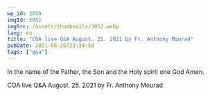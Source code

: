 ```yaml
---
wp_id: 3050
imgId: 3052
imgSrc: /assets/thumbnails/3052.webp
lang: en
title: "COA live Q&A August. 25. 2021 by Fr. Anthony Mourad"
pubDate: 2021-08-26T23:34:50
tags: ["q&a"]
---
```


<!-- page: 6 -->

<p>In the name of the Father, the Son and the Holy spirit one God Amen.</p>
<p>COA live Q&amp;A August. 25. 2021 by Fr. Anthony Mourad</p>
